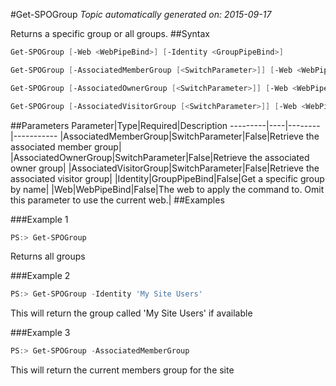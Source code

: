 #Get-SPOGroup
*Topic automatically generated on: 2015-09-17*

Returns a specific group or all groups.
##Syntax
```powershell
Get-SPOGroup [-Web <WebPipeBind>] [-Identity <GroupPipeBind>]
```


```powershell
Get-SPOGroup [-AssociatedMemberGroup [<SwitchParameter>]] [-Web <WebPipeBind>]
```


```powershell
Get-SPOGroup [-AssociatedOwnerGroup [<SwitchParameter>]] [-Web <WebPipeBind>]
```


```powershell
Get-SPOGroup [-AssociatedVisitorGroup [<SwitchParameter>]] [-Web <WebPipeBind>]
```


##Parameters
Parameter|Type|Required|Description
---------|----|--------|-----------
|AssociatedMemberGroup|SwitchParameter|False|Retrieve the associated member group|
|AssociatedOwnerGroup|SwitchParameter|False|Retrieve the associated owner group|
|AssociatedVisitorGroup|SwitchParameter|False|Retrieve the associated visitor group|
|Identity|GroupPipeBind|False|Get a specific group by name|
|Web|WebPipeBind|False|The web to apply the command to. Omit this parameter to use the current web.|
##Examples

###Example 1
```powershell
PS:> Get-SPOGroup
```
Returns all groups

###Example 2
```powershell
PS:> Get-SPOGroup -Identity 'My Site Users'
```
This will return the group called 'My Site Users' if available

###Example 3
```powershell
PS:> Get-SPOGroup -AssociatedMemberGroup
```
This will return the current members group for the site
<!-- Ref: 1947B74E2E1E1EA2318C17E452788796 -->